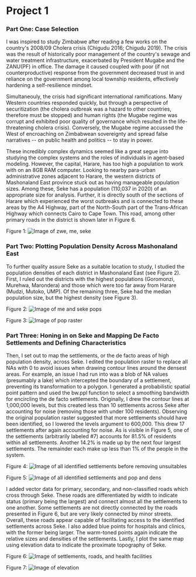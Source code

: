 # Project 1

### Part One: Case Selection

I was inspired to study Zimbabwe after reading a few works on the country's 2008/09 Cholera crisis (Chigudu 2016; Chigudu 2019). The crisis was the result of historically poor management of the country's sewage and water treatment infrastructure, exacerbated by President Mugabe and the ZANU(PF) in office. The damage it caused coupled with poor (if not counterproductive) response from the government decreased trust in and reliance on the government among local township residents, effectively hardening a self-resilience mindset.

Simultaneouly, the crisis had significant international ramifications. Many Western countries responded quickly, but through a perspective of securitization (the cholera outbreak was a hazard to other countries, therefore must be stopped) and human rights (the Mugabe regime was corrupt and exhibited poor quality of governance which resulted in the life-threatening cholera crisis). Conversely, the Mugabe regime accussed the West of encroaching on Zimbabwean sovereignty and spread false narratives -- on public health and politics -- to stay in power.

These incredibly complex dynamics seemed like a great segue into studying the complex systems and the roles of individuals in agent-based modeling. However, the capital, Harare, has too high a population to work with on an 8GB RAM computer. Looking to nearby para-urban administrative zones adjacent to Harare, the western districts of Mashonaland East province stuck out as having manageable population sizes. Among these, Seke has a population (110,037 in 2020) of an appropriate size for analysis. Further, it is directly south of the sections of Harare which experienced the worst outbreaks and is connected to these areas by the A4 Highway, part of the North-South part of the Trans-African Highway which connects Cairo to Cape Town. This road, among other primary roads in the district is shown later in Figure 6.

Figure 1:
![Image of zwe, me, seke](tri_map.png)

### Part Two: Plotting Population Density Across Mashonaland East

To further quality assure Seke as a suitable location to study, I studied the population densities of each district in Mashonaland East (see Figure 2). First, I ruled out the districts with the highest populations (Goromonzi, Murehwa, Marondera) and those which were too far away from Harare (Mudzi, Mutoko, UMP). Of the remaining three, Seke had the median population size, but the highest density (see Figure 3).

Figure 2:
![Image of me and seke pops](masheast_duo.png)

Figure 3:
![Image of pop raster](seke_pop20_w0.png)

### Part Three: Honing in on Seke and Mapping De Facto Settlements and Defining Characteristics

Then, I set out to map the settlements, or the de facto areas of high population density, across Seke. I edited the population raster to replace all NAs with 0 to avoid issues when drawing contour lines around the densest areas. For example, an issue I had run into was a blob of NA values (presumably a lake) which intercepted the boundary of a settlement, preventing its transformation to a polygon. I generated a probabilistic spatial point pattern and used the bw.ppl function to select a smoothing bandwidth for encircling the de facto settlements. Originally, I drew the contour lines at 1,000,000 levels, but this created less than 10 settlements across Seke after accounting for noise (removing those with under 100 residents). Observing the original population raster suggested that more settlements should have been identified, so I lowered the levels argument to 600,000. This drew 17 settlements after again accounting for noise. As is visible in Figure 5, one of the settlements (arbitrarily labeled #7) accounts for 81.5% of residents within all settlements. Another 14.2% is made up by the next four largest settlements. The remainder each make up less than 1% of the people in the system.

Figure 4:
![Image of all identified settlements before removing unsuitables](seke_dsg_conts.png)

Figure 5:
![Image of all identified settlements and pop and dens](seke_duo.png)

I added vector data for primary, secondary, and non-classified roads which cross through Seke. These roads are differentiated by width to indicate status (primary being the largest) and connect almost all the settlements to one another. Some settlements are not directly connected by the roads presented in Figure 6, but are very likely connected by minor streets. Overall, these roads appear capable of facilitating access to the identified settlements across Seke. I also added blue points for hospitals and clinics, with the former being larger. The warm-toned points again indicate the relative sizes and densities of the settlements. Lastly, I plot the same map using elevation data to indicate the proximate topography of Seke.

Figure 6:
![Image of settlements, roads, and health facilities](seke_health.png)

Figure 7:
![Image of elevation](seke_3d.png)
